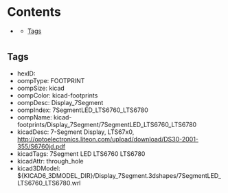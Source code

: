 



Contents
========

* [](#)
	* [Tags](#tags)

# 

## Tags

- hexID: 
- oompType: FOOTPRINT
- oompSize: kicad
- oompColor: kicad-footprints
- oompDesc: Display_7Segment
- oompIndex: 7SegmentLED_LTS6760_LTS6780
- oompName: kicad-footprints/Display_7Segment/7SegmentLED_LTS6760_LTS6780
- kicadDesc: 7-Segment Display, LTS67x0, http://optoelectronics.liteon.com/upload/download/DS30-2001-355/S6760jd.pdf
- kicadTags: 7Segment LED LTS6760 LTS6780
- kicadAttr: through_hole
- kicad3DModel: ${KICAD6_3DMODEL_DIR}/Display_7Segment.3dshapes/7SegmentLED_LTS6760_LTS6780.wrl
